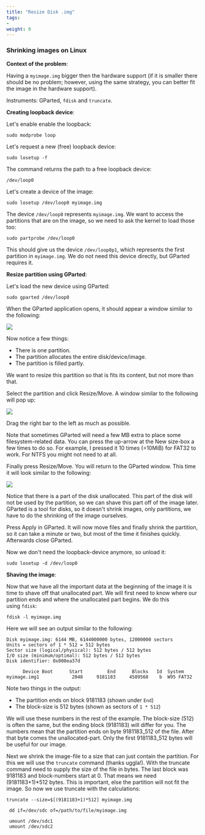 ```yaml
---
title: "Resize Disk .img"
tags:
- 
weight: 0
---
```

### Shrinking images on Linux

**Context of the problem**:

Having a `myimage.img` bigger then the hardware support (if it is smaller there should be no problem; however, using the same strategy, you can better fit the image in the hardware support).

Instruments: GParted, `fdisk` and `truncate`.

**Creating loopback device**:

Let's enable enable the loopback:

```text-plain
sudo modprobe loop
```

Let's request a new (free) loopback device:

```text-plain
sudo losetup -f
```

The command returns the path to a free loopback device:

```text-plain
/dev/loop0
```

Let's create a device of the image:

```text-plain
sudo losetup /dev/loop0 myimage.img
```

The device `/dev/loop0` represents `myimage.img`. We want to access the partitions that are on the image, so we need to ask the kernel to load those too:

```text-plain
sudo partprobe /dev/loop0
```

This should give us the device `/dev/loop0p1`, which represents the first partition in `myimage.img`. We do not need this device directly, but GParted requires it.

**Resize partition using GParted**:

Let's load the new device using GParted:

```text-plain
sudo gparted /dev/loop0
```

When the GParted application opens, it should appear a window similar to the following:

[![](api/images/Kn6pyl3ip2T4/vD5Zl.png)](https://i.stack.imgur.com/vD5Zl.png)

Now notice a few things:

-   There is one partition.
-   The partition allocates the entire disk/device/image.
-   The partition is filled partly.

We want to resize this partition so that is fits its content, but not more than that.

Select the partition and click Resize/Move. A window similar to the following will pop up:

[![](api/images/t3NvR5Zphwra/neyQo.png)](https://i.stack.imgur.com/neyQo.png)

Drag the right bar to the left as much as possible.

Note that sometimes GParted will need a few MB extra to place some filesystem-related data. You can press the up-arrow at the New size-box a few times to do so. For example, I pressed it 10 times (=10MiB) for FAT32 to work. For NTFS you might not need to at all.

Finally press Resize/Move. You will return to the GParted window. This time it will look similar to the following:

[![](api/images/EmjBVCAgwbb4/aBMwt.png)](https://i.stack.imgur.com/aBMwt.png)

Notice that there is a part of the disk unallocated. This part of the disk will not be used by the partition, so we can shave this part off of the image later. GParted is a tool for disks, so it doesn't shrink images, only partitions, we have to do the shrinking of the image ourselves.

Press Apply in GParted. It will now move files and finally shrink the partition, so it can take a minute or two, but most of the time it finishes quickly. Afterwards close GParted.

Now we don't need the loopback-device anymore, so unload it:

```text-plain
sudo losetup -d /dev/loop0
```

**Shaving the image**:

Now that we have all the important data at the beginning of the image it is time to shave off that unallocated part. We will first need to know where our partition ends and where the unallocated part begins. We do this using `fdisk`:

```text-plain
fdisk -l myimage.img
```

Here we will see an output similar to the following:

```text-plain
Disk myimage.img: 6144 MB, 6144000000 bytes, 12000000 sectors
Units = sectors of 1 * 512 = 512 bytes
Sector size (logical/physical): 512 bytes / 512 bytes
I/O size (minimum/optimal): 512 bytes / 512 bytes
Disk identifier: 0x000ea37d

      Device Boot      Start         End      Blocks   Id  System
myimage.img1            2048     9181183     4589568    b  W95 FAT32
```

Note two things in the output:

-   The partition ends on block 9181183 (shown under `End`)
-   The block-size is 512 bytes (shown as sectors of `1 * 512`)

We will use these numbers in the rest of the example. The block-size (512) is often the same, but the ending block (9181183) will differ for you. The numbers mean that the partition ends on byte 9181183_512 of the file. After that byte comes the unallocated-part. Only the first 9181183_512 bytes will be useful for our image.

Next we shrink the image-file to a size that can just contain the partition. For this we will use the `truncate` command (thanks uggla!). With the truncate command need to supply the size of the file in bytes. The last block was 9181183 and block-numbers start at 0. That means we need (9181183+1)*512 bytes. This is important, else the partition will not fit the image. So now we use truncate with the calculations:

```text-plain
truncate --size=$[(9181183+1)*512] myimage.img
```

```text-plain
 dd if=/dev/sdc of=/path/to/file/myimage.img
```

```text-plain
 umount /dev/sdc1
 umount /dev/sdc2
```